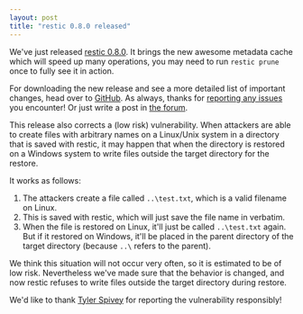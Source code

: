 ```yaml
---
layout: post
title: "restic 0.8.0 released"
---
```


We've just released [restic 0.8.0](https://github.com/restic/restic/releases/tag/v0.8.0). It brings the new awesome metadata cache which will speed up many operations, you may need to run `restic prune` once to fully see it in action.

For downloading the new release and see a more detailed list of important changes, head over to [GitHub](https://github.com/restic/restic/releases/tag/v0.8.0). As always, thanks for [reporting any issues](https://github.com/restic/restic/issues/new) you encounter! Or just write a post in [the forum](https://forum.restic.net).

This release also corrects a (low risk) vulnerability. When attackers are able to create files with arbitrary names on a Linux/Unix system in a directory that is saved with restic, it may happen that when the directory is restored on a Windows system to write files outside the target directory for the restore.

It works as follows:
 1. The attackers create a file called `..\test.txt`, which is a valid filename on Linux.
 2. This is saved with restic, which will just save the file name in verbatim.
 3. When the file is restored on Linux, it'll just be called `..\test.txt` again. But if it restored on Windows, it'll be placed in the parent directory of the target directory (because `..\` refers to the parent).

We think this situation will not occur very often, so it is estimated to be of low risk. Nevertheless we've made sure that the behavior is changed, and now restic refuses to write files outside the target directory during restore.

We'd like to thank [Tyler Spivey](https://allinaccess.com/) for reporting the vulnerability responsibly!
